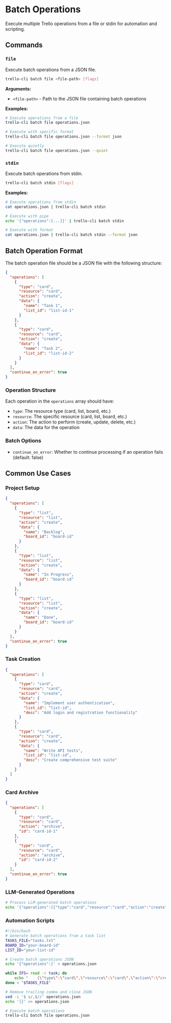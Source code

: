 # Batch Operations

Execute multiple Trello operations from a file or stdin for automation and scripting.

## Commands

### `file`
Execute batch operations from a JSON file.

```bash
trello-cli batch file <file-path> [flags]
```

**Arguments:**
- `<file-path>` - Path to the JSON file containing batch operations

**Examples:**
```bash
# Execute operations from a file
trello-cli batch file operations.json

# Execute with specific format
trello-cli batch file operations.json --format json

# Execute quietly
trello-cli batch file operations.json --quiet
```

### `stdin`
Execute batch operations from stdin.

```bash
trello-cli batch stdin [flags]
```

**Examples:**
```bash
# Execute operations from stdin
cat operations.json | trello-cli batch stdin

# Execute with pipe
echo '{"operations":[...]}' | trello-cli batch stdin

# Execute with format
cat operations.json | trello-cli batch stdin --format json
```

## Batch Operation Format

The batch operation file should be a JSON file with the following structure:

```json
{
  "operations": [
    {
      "type": "card",
      "resource": "card",
      "action": "create",
      "data": {
        "name": "Task 1",
        "list_id": "list-id-1"
      }
    },
    {
      "type": "card",
      "resource": "card",
      "action": "create",
      "data": {
        "name": "Task 2",
        "list_id": "list-id-2"
      }
    }
  ],
  "continue_on_error": true
}
```

### Operation Structure

Each operation in the `operations` array should have:

- `type`: The resource type (card, list, board, etc.)
- `resource`: The specific resource (card, list, board, etc.)
- `action`: The action to perform (create, update, delete, etc.)
- `data`: The data for the operation

### Batch Options

- `continue_on_error`: Whether to continue processing if an operation fails (default: false)

## Common Use Cases

### Project Setup
```json
{
  "operations": [
    {
      "type": "list",
      "resource": "list",
      "action": "create",
      "data": {
        "name": "Backlog",
        "board_id": "board-id"
      }
    },
    {
      "type": "list",
      "resource": "list",
      "action": "create",
      "data": {
        "name": "In Progress",
        "board_id": "board-id"
      }
    },
    {
      "type": "list",
      "resource": "list",
      "action": "create",
      "data": {
        "name": "Done",
        "board_id": "board-id"
      }
    }
  ],
  "continue_on_error": true
}
```

### Task Creation
```json
{
  "operations": [
    {
      "type": "card",
      "resource": "card",
      "action": "create",
      "data": {
        "name": "Implement user authentication",
        "list_id": "list-id",
        "desc": "Add login and registration functionality"
      }
    },
    {
      "type": "card",
      "resource": "card",
      "action": "create",
      "data": {
        "name": "Write API tests",
        "list_id": "list-id",
        "desc": "Create comprehensive test suite"
      }
    }
  ]
}
```

### Card Archive
```json
{
  "operations": [
    {
      "type": "card",
      "resource": "card",
      "action": "archive",
      "id": "card-id-1"
    },
    {
      "type": "card",
      "resource": "card",
      "action": "archive",
      "id": "card-id-2"
    }
  ],
  "continue_on_error": true
}
```

### LLM-Generated Operations
```bash
# Process LLM-generated batch operations
echo '{"operations":[{"type":"card","resource":"card","action":"create","data":{"name":"LLM Generated Task","list_id":"list-id"}}]}' | trello-cli batch stdin --format json
```

### Automation Scripts
```bash
#!/bin/bash
# Generate batch operations from a task list
TASKS_FILE="tasks.txt"
BOARD_ID="your-board-id"
LIST_ID="your-list-id"

# Create batch operations JSON
echo '{"operations":[' > operations.json

while IFS= read -r task; do
    echo "    {\"type\":\"card\",\"resource\":\"card\",\"action\":\"create\",\"data\":{\"name\":\"$task\",\"list_id\":\"$LIST_ID\"}}," >> operations.json
done < "$TASKS_FILE"

# Remove trailing comma and close JSON
sed -i '$ s/,$//' operations.json
echo ']}' >> operations.json

# Execute batch operations
trello-cli batch file operations.json
```

